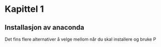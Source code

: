 # Kapittel 1

## Installasjon av anaconda

Det fins flere alternativer å velge mellom når du skal installere og bruke P